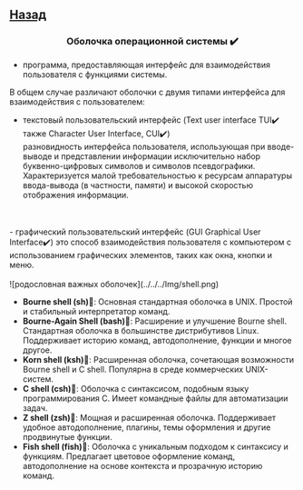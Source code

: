 ## [Назад](../lin.md)

### <center>Оболочка операционной системы ✔️</center>
- программа, предоставляющая интерфейс для взаимодействия пользователя с функциями системы.

В общем случае различают оболочки с двумя типами интерфейса для взаимодействия с пользователем:
- текстовый пользовательский интерфейс (Text user interface TUI✔️ также Character User Interface, CUI✔️)\
разновидность интерфейса пользователя, использующая при вводе-выводе и представлении информации исключительно набор буквенно-цифровых символов и символов псевдографики.
Характеризуется малой требовательностью к ресурсам аппаратуры ввода-вывода (в частности, памяти) и высокой скоростью отображения информации. 
<br>
<br>
- графический пользовательский интерфейс (GUI Graphical User Interface✔️) это способ взаимодействия пользователя с компьютером с использованием графических элементов, таких как окна, кнопки и меню.
<br>
<br>
![родословная важных оболочек](../../../Img/shell.png)


- <b>Bourne shell (sh)</b>🔰: Основная стандартная оболочка в UNIX. Простой и стабильный интерпретатор команд.
- <b>Bourne-Again Shell (bash)</b>🔰: Расширение и улучшение Bourne shell. Стандартная оболочка в большинстве дистрибутивов Linux. Поддерживает историю команд, автодополнение, функции и многое другое.
- <b>Korn shell (ksh)</b>🔰: Расширенная оболочка, сочетающая возможности Bourne shell и C shell. Популярна в среде коммерческих UNIX-систем.
- <b>C shell (csh)</b>🔰: Оболочка с синтаксисом, подобным языку программирования C. Имеет командные файлы для автоматизации задач. 
- <b>Z shell (zsh)</b>🔰: Мощная и расширенная оболочка. Поддерживает удобное автодополнение, плагины, темы оформления и другие продвинутые функции.
- <b>Fish shell (fish)</b>🔰: Оболочка с уникальным подходом к синтаксису и функциям. Предлагает цветовое оформление команд, автодополнение на основе контекста и прозрачную историю команд. 

